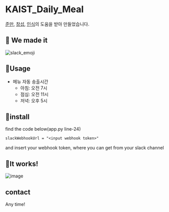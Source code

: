 # KAIST_Daily_Meal



[준만](https://github.com/junman95), [창섭](https://github.com/brido4125), [인식](https://github.com/Gilin3000)의 도움을 받아 만들었습니다.


## 🚀 We made it

![slack_emoji](https://user-images.githubusercontent.com/63194662/196395320-a932ee01-bd82-49e6-9ba3-c220e0da7085.png)

## 🚀Usage

+ 메뉴 자동 송출시간
    - 아침: 오전 7시
    - 점심: 오전 11시
    - 저녁: 오후 5시

## 🚀install

find the code below(app.py line-24)

```
slackWebhookUrl = "<input webhook token>"
```
and insert your webhook token, where you can get from your slack channel

## 🚀It works!

![image](https://user-images.githubusercontent.com/63194662/216816228-0dbacce4-a315-40c3-8c5b-f7aeff16f14b.png)


## contact

Any time!

